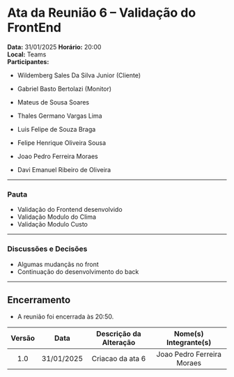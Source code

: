 # Ata da Reunião 6 – Validação do FrontEnd

**Data:** 31/01/2025 
**Horário:** 20:00  
**Local:** Teams  
**Participantes:**  

- Wildemberg Sales Da Silva Junior (Cliente)
  
- Gabriel Basto Bertolazi (Monitor)
  
- Mateus de Sousa Soares
  
- Thales Germano Vargas Lima
  
- Luis Felipe de Souza Braga
  
- Felipe Henrique Oliveira Sousa

- Joao Pedro Ferreira Moraes
  
- Davi Emanuel Ribeiro de Oliveira
  
---

### **Pauta**
- Validação do Frontend desenvolvido
- Validação Modulo do Clima
- Validação Modulo Custo
---

### **Discussões e Decisões**
- Algumas mudançãs no front
- Continuação do desenvolvimento do back 
---

## **Encerramento**
- A reunião foi encerrada às 20:50.

| Versão | Data | Descrição da Alteração | Nome(s) Integrante(s) |
| :----: | :--: | :--------------------: | :-------------------: |
| 1.0 | 31/01/2025 | Criacao da ata 6 | Joao Pedro Ferreira Moraes |
